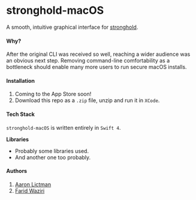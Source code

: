 # stronghold-macOS

A smooth, intuitive graphical interface for [stronghold](https://www.github.com/alichtman/stronghold).

#### Why?

After the original CLI was received so well, reaching a wider audience was an obvious next step. Removing command-line comfortability as a bottleneck should enable many more users to run secure macOS installs.

#### Installation

1. Coming to the App Store soon!
2. Download this repo as a `.zip` file, unzip and run it in `XCode`.

#### Tech Stack

`stronghold-macOS` is written entirely in `Swift 4`.

**Libraries**

* Probably some libraries used.
* And another one too probably.

#### Authors

1. [Aaron Lictman](https://github.com/alichtman)
2. [Farid Waziri](https://github.com/FaridWaziri-CalBear)


